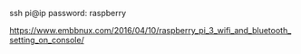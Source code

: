 ssh pi@ip
password: raspberry

https://www.embbnux.com/2016/04/10/raspberry_pi_3_wifi_and_bluetooth_setting_on_console/